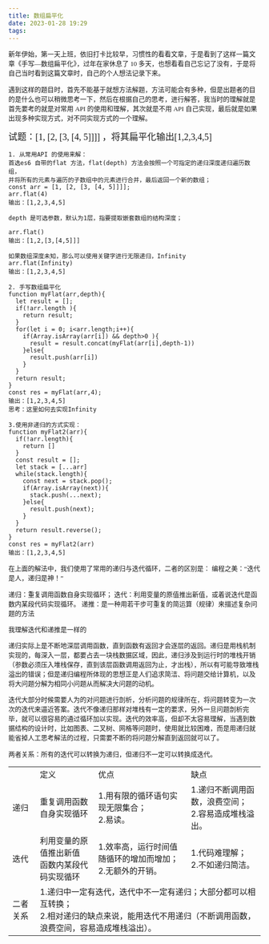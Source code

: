 ```yaml
---
title: 数组扁平化
date: 2023-01-28 19:29
tags:
---
```


<font face="STCAIYUN" size="2">新年伊始，第一天上班，依旧打卡比较早，习惯性的看看文章，于是看到了这样一篇文章《手写—数组扁平化》，过年在家休息了 10 多天，也想看看自己忘记了没有，于是将自己当时看到这篇文章时，自己的个人想法记录下来。</font>

<font face="STCAIYUN" size="2">遇到这样的题目时，首先不能基于就想方法解题，方法可能会有多种，但是出题者的目的是什么也可以稍微思考一下，然后在根据自己的思考，进行解答，我当时的理解就是首先要考的就是对常用 API 的使用和理解，其次就是不用 API 自己实现，最后就是如果出现多种实现方式，对不同实现方式的一个理解。</font>

<font face="STCAIYUN" size="4"><p>试题：[1, [2, [3, [4, 5]]]] ，将其扁平化输出[1,2,3,4,5]</p></font>

```
1. 从常用API 的使用来解：
首选es6 自带的flat 方法，flat(depth) 方法会按照一个可指定的递归深度递归遍历数组，
并将所有的元素与遍历的子数组中的元素进行合并，最后返回一个新的数组；
const arr = [1, [2, [3, [4, 5]]]];
arr.flat(4)
输出：[1,2,3,4,5]

depth 是可选参数，默认为1层，指要提取嵌套数组的结构深度；

arr.flat()
输出：[1,2,[3,[4,5]]]

如果数组深度未知，那么可以使用关键字进行无限递归，Infinity
arr.flat(Infinity)
输出：[1,2,3,4,5]

2. 手写数组扁平化
function myFlat(arr,depth){
  let result = [];
  if(!arr.length ){
    return result;
  }
  for(let i = 0; i<arr.length;i++){
    if(Array.isArray(arr[i]) && depth>0 ){
      result = result.concat(myFlat(arr[i],depth-1))
    }else{
      result.push(arr[i])
    }
  }
  return result;
}
const res = myFlat(arr,4);
输出：[1,2,3,4,5]
思考：这里如何去实现Infinity

3.使用非递归的方式实现：
function myFlat2(arr){
  if(!arr.length){
    return []
  }
  const result = [];
  let stack = [...arr]
  while(stack.length){
    const next = stack.pop();
    if(Array.isArray(next)){
      stack.push(...next);
    }else{
      result.push(next);
    }
  }
  return result.reverse();
}
const res = myFlat2(arr)
输出：[1,2,3,4,5]

```

<font face="STCAIYUN" size="2">在上面的解法中，我们使用了常用的递归与迭代循环，二者的区别是：
编程之美：“迭代是人，递归是神！”

递归：重复调用函数自身实现循环；
迭代：利用变量的原值推出新值，或着说迭代是函数内某段代码实现循环。
递推：是一种用若干步可重复的简运算（规律）来描述复杂问题的方法

我理解迭代和递推是一样的

递归实际上是不断地深层调用函数，直到函数有返回才会逐层的返回。递归是用栈机制实现的，每深入一层，都要占去一块栈数据区域，因此，递归涉及到运行时的堆栈开销（参数必须压入堆栈保存，直到该层函数调用返回为止，才出栈），所以有可能导致堆栈溢出的错误；但是递归编程所体现的思想正是人们追求简洁、将问题交给计算机，以及将大问题分解为相同小问题从而解决大问题的动机。

迭代大部分时候需要人为的对问题进行剖析，分析问题的规律所在，将问题转变为一次次的迭代来逼近答案。迭代不像递归那样对堆栈有一定的要求，另外一旦问题剖析完毕，就可以很容易的通过循环加以实现。迭代的效率高，但却不太容易理解，当遇到数据结构的设计时，比如图表、二叉树、网格等问题时，使用就比较困难，而是用递归就能省掉人工思考解法的过程，只需要不断的将问题分解直到返回就可以了。

两者关系：所有的迭代可以转换为递归，但递归不一定可以转换成迭代。</font>

<table>
    <th>
        </th><td>定义</td>
        <td>优点</td>
        <td>缺点</td>
    </th>
    <tr>
        <td>递归</td>
        <td>重复调用函数自身实现循环</td>
        <td> 1.用有限的循环语句实现无限集合；<br> 2.易读。</td>
        <td> 1.递归不断调用函数，浪费空间；<br> 2.容易造成堆栈溢出。</td>
    </tr>
    <tr>
        <td>迭代</td>
        <td>利用变量的原值推出新值<br>函数内某段代码实现循环</td>
        <td>1.效率高，运行时间值随循环的增加而增加；<br>2.无额外的开销。</td>
        <td>1.代码难理解；<br>2.不如递归简洁。</td>
    </tr>
    <tr>
        <td>二者关系</td>
        <td colspan="4"> 1.递归中一定有迭代，迭代中不一定有递归；大部分都可以相互转换；<br>2.相对递归的缺点来说，能用迭代不用递归（不断调用函数，浪费空间，容易造成堆栈溢出）。</td>
    </tr>
</table>
